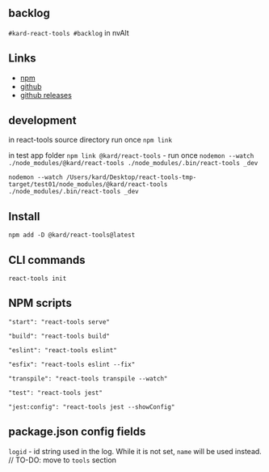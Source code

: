 ## backlog

`#kard-react-tools #backlog` in nvAlt

## Links

* [npm](https://www.npmjs.com/package/@kard/react-tools)
* [github](https://github.com/dkarmalita/kard-react-tools/tree/master)
* [github releases](https://github.com/dkarmalita/kard-react-tools/releases)

## development

in react-tools source directory run once
`npm link`

in test app folder
`npm link @kard/react-tools` - run once
`nodemon --watch ./node_modules/@kard/react-tools ./node_modules/.bin/react-tools _dev`

`nodemon --watch /Users/kard/Desktop/react-tools-tmp-target/test01/node_modules/@kard/react-tools ./node_modules/.bin/react-tools _dev`

## Install

`npm add -D @kard/react-tools@latest`

## CLI commands

`react-tools init`

## NPM scripts

`"start": "react-tools serve"`

`"build": "react-tools build"`

`"eslint": "react-tools eslint"`

`"esfix": "react-tools eslint --fix"`

`"transpile": "react-tools transpile --watch"`

`"test": "react-tools jest"`

`"jest:config": "react-tools jest --showConfig"`

## package.json config fields

`logid` - id string used in the log. While it is not set, `name` will be used instead.
// TO-DO: move to `tools` section


